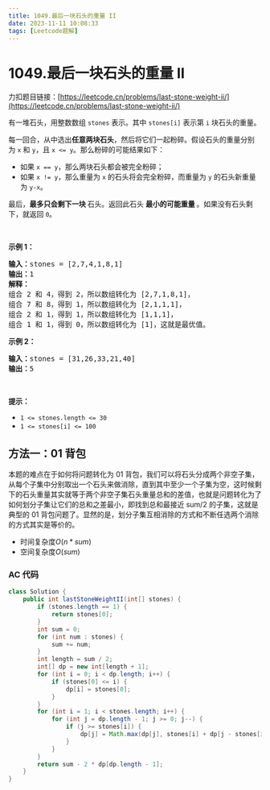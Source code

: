 ```yaml
---
title: 1049.最后一块石头的重量 II
date: 2023-11-11 10:08:33
tags: [Leetcode题解]
---
```


# 1049.最后一块石头的重量 II

力扣题目链接：[https://leetcode.cn/problems/last-stone-weight-ii/](https://leetcode.cn/problems/last-stone-weight-ii/)

<p>有一堆石头，用整数数组&nbsp;<code>stones</code> 表示。其中&nbsp;<code>stones[i]</code> 表示第 <code>i</code> 块石头的重量。</p>

<p>每一回合，从中选出<strong>任意两块石头</strong>，然后将它们一起粉碎。假设石头的重量分别为&nbsp;<code>x</code> 和&nbsp;<code>y</code>，且&nbsp;<code>x &lt;= y</code>。那么粉碎的可能结果如下：</p>

<ul>
	<li>如果&nbsp;<code>x == y</code>，那么两块石头都会被完全粉碎；</li>
	<li>如果&nbsp;<code>x != y</code>，那么重量为&nbsp;<code>x</code>&nbsp;的石头将会完全粉碎，而重量为&nbsp;<code>y</code>&nbsp;的石头新重量为&nbsp;<code>y-x</code>。</li>
</ul>

<p>最后，<strong>最多只会剩下一块 </strong>石头。返回此石头 <strong>最小的可能重量 </strong>。如果没有石头剩下，就返回 <code>0</code>。</p>

<p>&nbsp;</p>

<p><strong>示例 1：</strong></p>

<pre>
<strong>输入：</strong>stones = [2,7,4,1,8,1]
<strong>输出：</strong>1
<strong>解释：</strong>
组合 2 和 4，得到 2，所以数组转化为 [2,7,1,8,1]，
组合 7 和 8，得到 1，所以数组转化为 [2,1,1,1]，
组合 2 和 1，得到 1，所以数组转化为 [1,1,1]，
组合 1 和 1，得到 0，所以数组转化为 [1]，这就是最优值。
</pre>

<p><strong>示例 2：</strong></p>

<pre>
<strong>输入：</strong>stones = [31,26,33,21,40]
<strong>输出：</strong>5
</pre>

<p>&nbsp;</p>

<p><strong>提示：</strong></p>

<ul>
	<li><code>1 &lt;= stones.length &lt;= 30</code></li>
	<li><code>1 &lt;= stones[i] &lt;= 100</code></li>
</ul>

## 方法一：01 背包

本题的难点在于如何将问题转化为 01 背包，我们可以将石头分成两个非空子集，从每个子集中分别取出一个石头来做消除，直到其中至少一个子集为空，这时候剩下的石头重量其实就等于两个非空子集石头重量总和的差值，也就是问题转化为了如何划分子集让它们的总和之差最小，即找到总和最接近 sum/2 的子集，这就是典型的 01 背包问题了。显然的是，划分子集互相消除的方式和不断任选两个消除的方式其实是等价的。

- 时间复杂度$O(n*sum)$
- 空间复杂度$O(sum)$

### AC 代码

```java
class Solution {
    public int lastStoneWeightII(int[] stones) {
        if (stones.length == 1) {
            return stones[0];
        }
        int sum = 0;
        for (int num : stones) {
            sum += num;
        }
        int length = sum / 2;
        int[] dp = new int[length + 1];
        for (int i = 0; i < dp.length; i++) {
            if (stones[0] <= i) {
                dp[i] = stones[0];
            }
        }
        for (int i = 1; i < stones.length; i++) {
            for (int j = dp.length - 1; j >= 0; j--) {
                if (j >= stones[i]) {
                    dp[j] = Math.max(dp[j], stones[i] + dp[j - stones[i]]);
                }
            }
        }
        return sum - 2 * dp[dp.length - 1];
    }
}
```

